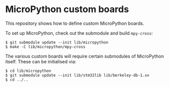 MicroPython custom boards
=========================

This repository shows how to define custom MicroPython boards.

To set up MicroPython, check out the submodule and build `mpy-cross`:

    $ git submodule update --init lib/micropython
    $ make -C lib/micropython/mpy-cross

The various custom boards will require certain submodules of MicroPython
itself.  These can be initialised via:

    $ cd lib/micropython
    $ git submodule update --init lib/stm32lib lib/berkeley-db-1.xx
    $ cd ../..
